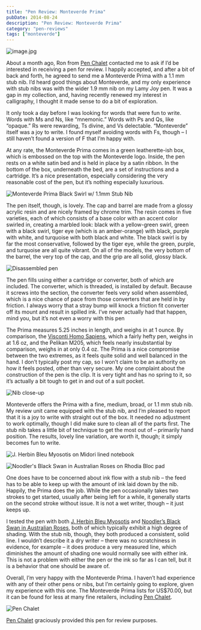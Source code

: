 ```yaml
---
title: "Pen Review: Monteverde Prima"
pubDate: 2014-08-24
description: "Pen Review: Monteverde Prima"
category: "pen-reviews"
tags: ["monteverde"]
---
```


![image.jpg](hero.jpg)

About a month ago, Ron from [Pen Chalet](http://www.penchalet.com/) contacted me to ask if I’d be interested in receiving a pen for review. I happily accepted, and after a bit of back and forth, he agreed to send me a Monteverde Prima with a 1.1 mm stub nib. I’d heard good things about Monteverde, and my only experience with stub nibs was with the wider 1.9 mm nib on my Lamy Joy pen. It was a gap in my collection, and, having recently renewed my interest in calligraphy, I thought it made sense to do a bit of exploration.

It only took a day before I was looking for words that were fun to write. Words with Ms and Ns, like “mnemonic.” Words with Ps and Qs, like “opaque.” Rs were rewarding, Ts divine, and Vs delectable. “Monteverde” itself was a joy to write. I found myself avoiding words with Fs, though – I still haven’t found a version of F that I’m happy with.

At any rate, the Monteverde Prima comes in a green leatherette-ish box, which is embossed on the top with the Monteverde logo. Inside, the pen rests on a white satin bed and is held in place by a satin ribbon. In the bottom of the box, underneath the bed, are a set of instructions and a cartridge. It’s a nice presentation, especially considering the very reasonable cost of the pen, but it’s nothing especially luxurious.

![Monteverde Prima Black Swirl w/ 1.1mm Stub Nib](pen1.jpg)

The pen itself, though, is lovely. The cap and barrel are made from a glossy acrylic resin and are nicely framed by chrome trim. The resin comes in five varieties, each of which consists of a base color with an accent color swirled in, creating a marbled look: black with a yellow-green swirl, green with a black swirl, tiger eye (which is an amber-orange) with black, purple with white, and turquoise with both black and white. The black swirl is by far the most conservative, followed by the tiger eye, while the green, purple, and turquoise are all quite vibrant. On all of the models, the very bottom of the barrel, the very top of the cap, and the grip are all solid, glossy black.

![Disassembled pen](pen2.jpg)

The pen fills using either a cartridge or converter, both of which are included. The converter, which is threaded, is installed by default. Because it screws into the section, the converter feels very solid when assembled, which is a nice chance of pace from those converters that are held in by friction. I always worry that a stray bump will knock a friction fit converter off its mount and result in spilled ink. I’ve never actually had that happen, mind you, but it’s not even a worry with this pen

The Prima measures 5.25 inches in length, and weighs in at 1 ounce. By comparison, the [Visconti Homo Sapiens](/blog/2011/11/20/pen-review-visconti-homo-sapiens), which a fairly hefty pen, weighs in at 1.6 oz, and the Pelikan M205, which feels nearly insubstantial by comparison, weighs in at only 0.4 oz. The Prima is a nice compromise between the two extremes, as it feels quite solid and well balanced in the hand. I don’t typically post my cap, so I won’t claim to be an authority on how it feels posted, other than very secure. My one complaint about the construction of the pen is the clip. It is very tight and has no spring to it, so it’s actually a bit tough to get in and out of a suit pocket.

![Nib close-up](pen3.jpg)

Monteverde offers the Prima with a fine, medium, broad, or 1.1 mm stub nib. My review unit came equipped with the stub nib, and I’m pleased to report that it is a joy to write with straight out of the box. It needed no adjustment to work optimally, though I did make sure to clean all of the parts first. The stub nib takes a little bit of technique to get the most out of – primarily hand position. The results, lovely line variation, are worth it, though; it simply becomes fun to write.

![J. Herbin Bleu Myosotis on Midori lined notebook](writing1.jpg)

![Noodler's Black Swan in Australian Roses on Rhodia Bloc pad](writing2.jpg)

One does have to be concerned about ink flow with a stub nib – the feed has to be able to keep up with the amount of ink laid down by the nib. Happily, the Prima does the job. While the pen occasionally takes two strokes to get started, usually after being left for a while, it generally starts on the second stroke without issue. It is not a wet writer, though – it just keeps up.

I tested the pen with both [J. Herbin Bleu Myosotis](/blog/2010/11/15/ink-review-j-herbin-bleu-myosotis) and [Noodler’s Black Swan in Australian Roses](/blog/2010/11/30/ink-review-noodlers-black-swan-in-australian-roses), both of which typically exhibit a high degree of shading. With the stub nib, though, they both produced a consistent, solid line. I wouldn’t describe it a dry writer – there was no scratchiness in evidence, for example – it does produce a very measured line, which diminishes the amount of shading one would normally see with either ink. This is not a problem with either the pen or the ink so far as I can tell, but it is a behavior that one should be aware of.

Overall, I’m very happy with the Monteverde Prima. I haven’t had experience with any of their other pens or nibs, but I’m certainly going to explore, given my experience with this one. The Monteverde Prima lists for US$70.00, but it can be found for less at many fine retailers, including [Pen Chalet](http://www.penchalet.com/fine_pens/fountain_pens/monteverde_prima_fountain_pen.html).

![Pen Chalet](penchalet.jpg)

[Pen Chalet](http://www.penchalet.com/) graciously provided this pen for review purposes.
